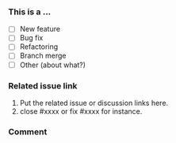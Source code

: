 ### This is a ...

- [ ] New feature
- [ ] Bug fix
- [ ] Refactoring
- [ ] Branch merge
- [ ] Other (about what?)

### Related issue link


1. Put the related issue or discussion links here.
2. close #xxxx or fix #xxxx for instance.



### Comment





